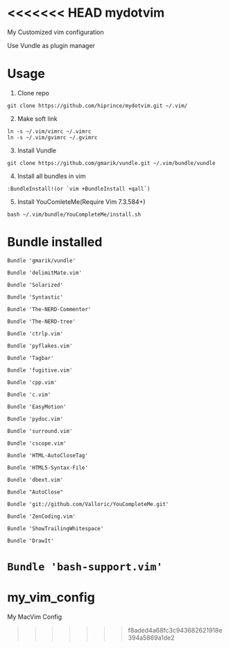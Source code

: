 <<<<<<< HEAD
mydotvim
========

My Customized vim configuration

Use Vundle as plugin manager

Usage
============================
1. Clone repo

```
git clone https://github.com/hiprince/mydotvim.git ~/.vim/
```

2. Make soft link
```
ln -s ~/.vim/vimrc ~/.vimrc
ln -s ~/.vim/gvimrc ~/.gvimrc
```

3. Install Vundle

```
git clone https://github.com/gmarik/vundle.git ~/.vim/bundle/vundle
```

4. Install all bundles in vim
```
:BundleInstall!(or `vim +BundleInstall +qall`)
```

5. Install YouComleteMe(Require Vim 7.3.584+)
```
bash ~/.vim/bundle/YouCompleteMe/install.sh
```

Bundle installed
============================
`Bundle 'gmarik/vundle'`

`Bundle 'delimitMate.vim'`

`Bundle 'Solarized'`

`Bundle 'Syntastic'`

`Bundle 'The-NERD-Commenter'`

`Bundle 'The-NERD-tree'`

`Bundle 'ctrlp.vim'`

`Bundle 'pyflakes.vim'`

`Bundle 'Tagbar'`

`Bundle 'fugitive.vim'`

`Bundle 'cpp.vim'`

`Bundle 'c.vim'`

`Bundle 'EasyMotion'`

`Bundle 'pydoc.vim'`

`Bundle 'surround.vim'`

`Bundle 'cscope.vim'`

`Bundle 'HTML-AutoCloseTag'`

`Bundle 'HTML5-Syntax-File'`

`Bundle 'dbext.vim'`

`Bundle "AutoClose"`

`Bundle 'git://github.com/Valloric/YouCompleteMe.git'`

`Bundle 'ZenCoding.vim'`

`Bundle 'ShowTrailingWhitespace'`

`Bundle 'DrawIt'`

`Bundle 'bash-support.vim'`
=======
my_vim_config
=============

My MacVim Config
>>>>>>> f8aded4a68fc3c943682621918e394a5869a1de2
